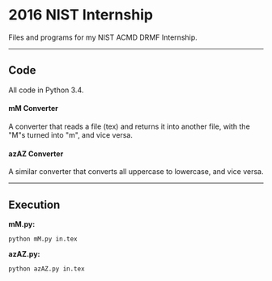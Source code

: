 # 2016 NIST Internship
Files and programs for my NIST ACMD DRMF Internship.

---

## Code
All code in Python 3.4.

#### mM Converter
A converter that reads a file (tex) and returns it into another file, with the "M"s turned into "m", and vice versa.

#### azAZ Converter
A similar converter that converts all uppercase to lowercase, and vice versa.

---

## Execution
**mM.py:**
```
python mM.py in.tex
```

**azAZ.py:**
```
python azAZ.py in.tex
```
